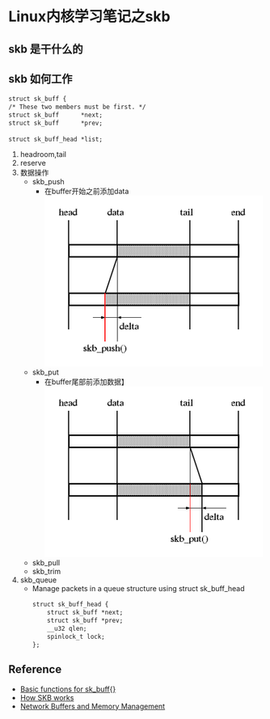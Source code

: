 # Linux内核学习笔记之skb


## skb 是干什么的
## skb 如何工作
```
struct sk_buff {
/* These two members must be first. */
struct sk_buff		*next;
struct sk_buff		*prev;

struct sk_buff_head	*list;

```
1. headroom,tail
2. reserve
3. 数据操作
   - skb_push
     - 在buffer开始之前添加data
     ![skb_push](/images/skb_push.png)
   - skb_put
     - 在buffer尾部前添加数据】
     ![skb_put](/images/skb_put.png)
   - skb_pull
   - skb_trim
4. skb_queue
   - Manage packets in a queue structure using struct sk_buff_head
     ```
     struct sk_buff_head {
         struct sk_buff *next;        
         struct sk_buff *prev;        
         __u32 qlen;        
         spinlock_t lock; 
     }; 
     ```

## Reference
- [Basic functions for sk_buff{}](http://www.skbuff.net/skbbasic.html)
- [How SKB works](http://vger.kernel.org/~davem/skb_data.html)
- [Network Buffers and Memory Management](https://www.linuxjournal.com/article/1312)


